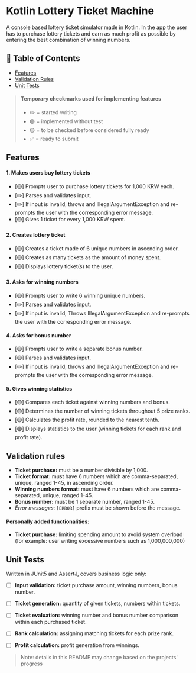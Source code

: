 # Kotlin Lottery Ticket Machine

A console based lottery ticket simulator made in Kotlin.
In the app the user has to purchase lottery tickets and earn as much profit as possible by entering the best combination of winning numbers.

## 📌 Table of Contents
- [Features](#features)
- [Validation Rules](#validation-rules)
- [Unit Tests](#unit-tests)

> #### Temporary checkmarks used for implementing features
>-  ✏️ = started writing
>- 🟣 = implemented without test
>- 🟡 = to be checked before considered fully ready
>- ✅ = ready to submit

## Features

#### 1. Makes users buy lottery tickets
- [🟡] Prompts user to purchase lottery tickets for 1,000 KRW each.
- [✏️] Parses and validates input.
- [✏️] If input is invalid, throws and IllegalArgumentException and re-prompts the user with the corresponding error message.
- [🟡] Gives 1 ticket for every 1,000 KRW spent.

#### 2. Creates lottery ticket
- [🟡] Creates a ticket made of 6 unique numbers in ascending order.
- [🟡] Creates as many tickets as the amount of money spent.
- [🟡] Displays lottery ticket(s) to the user.

#### 3. Asks for winning numbers
- [🟡] Prompts user to write 6 winning unique numbers.
- [✏️] Parses and validates input.
- [✏️] If input is invalid, Throws IllegalArgumentException and re-prompts the user with the corresponding error message.

#### 4. Asks for bonus number
- [🟡] Prompts user to write a separate bonus number.
- [🟡] Parses and validates input.
- [✏️] If input is invalid, throws and IllegalArgumentException and re-prompts the user with the corresponding error message.

#### 5. Gives winning statistics
- [🟡] Compares each ticket against winning numbers and bonus.
- [🟡] Determines the number of winning tickets throughout 5 prize ranks.
- [🟡] Calculates the profit rate, rounded to the nearest tenth.
- [🟣] Displays statistics to the user (winning tickets for each rank and profit rate).

## Validation rules
- **Ticket purchase:** must be a number divisible by 1,000.
- **Ticket format:** must have 6 numbers which are comma-separated, unique, ranged 1-45, in ascending order.
- **Winning numbers format:** must have 6 numbers which are comma-separated, unique, ranged 1-45.
- **Bonus number:** must be 1 separate number, ranged 1-45.
- *Error messages*: `[ERROR]` prefix must be shown before the message.

#### Personally added functionalities:
- **Ticket purchase:** limiting spending amount to avoid system overload (for example: user writing excessive numbers such as 1,000,000,000)

## Unit Tests
Written in JUnit5 and AssertJ, covers business logic only:
- [ ]  **Input validation:** ticket purchase amount, winning numbers, bonus number.
- [ ]  **Ticket generation:** quantity of given tickets, numbers within tickets.
- [ ]  **Ticket evaluation:** winning number and bonus number comparison within each purchased ticket.
- [ ]  **Rank calculation:** assigning matching tickets for each prize rank.
- [ ]  **Profit calculation:** profit generation from winnings.


>Note: details in this README may change based on the projects' progress